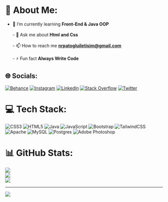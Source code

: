 # 💫 About Me:
- 🌱 I’m currently learning **Front-End & Java OOP**<br><br>- 💬 Ask me about **Html and Css**<br><br>- 📫 How to reach me **nrpatogluiletisim@gmail.com**<br><br>- ⚡ Fun fact **Always Write Code**


## 🌐 Socials:
[![Behance](https://img.shields.io/badge/Behance-1769ff?logo=behance&logoColor=white)](https://behance.net/nerepedesign) [![Instagram](https://img.shields.io/badge/Instagram-%23E4405F.svg?logo=Instagram&logoColor=white)](https://instagram.com/codewithnrp) [![LinkedIn](https://img.shields.io/badge/LinkedIn-%230077B5.svg?logo=linkedin&logoColor=white)](https://linkedin.com/in/nuri.patoglu) [![Stack Overflow](https://img.shields.io/badge/-Stackoverflow-FE7A16?logo=stack-overflow&logoColor=white)](https://stackoverflow.com/users/18962374) [![Twitter](https://img.shields.io/badge/Twitter-%231DA1F2.svg?logo=Twitter&logoColor=white)](https://twitter.com/thenerepe) 

# 💻 Tech Stack:
![CSS3](https://img.shields.io/badge/css3-%231572B6.svg?style=for-the-badge&logo=css3&logoColor=white) ![HTML5](https://img.shields.io/badge/html5-%23E34F26.svg?style=for-the-badge&logo=html5&logoColor=white) ![Java](https://img.shields.io/badge/java-%23ED8B00.svg?style=for-the-badge&logo=java&logoColor=white) ![JavaScript](https://img.shields.io/badge/javascript-%23323330.svg?style=for-the-badge&logo=javascript&logoColor=%23F7DF1E) ![Bootstrap](https://img.shields.io/badge/bootstrap-%23563D7C.svg?style=for-the-badge&logo=bootstrap&logoColor=white) ![TailwindCSS](https://img.shields.io/badge/tailwindcss-%2338B2AC.svg?style=for-the-badge&logo=tailwind-css&logoColor=white) ![Apache](https://img.shields.io/badge/apache-%23D42029.svg?style=for-the-badge&logo=apache&logoColor=white) ![MySQL](https://img.shields.io/badge/mysql-%2300f.svg?style=for-the-badge&logo=mysql&logoColor=white) ![Postgres](https://img.shields.io/badge/postgres-%23316192.svg?style=for-the-badge&logo=postgresql&logoColor=white) ![Adobe Photoshop](https://img.shields.io/badge/adobephotoshop-%2331A8FF.svg?style=for-the-badge&logo=adobephotoshop&logoColor=white)
# 📊 GitHub Stats:
![](https://github-readme-stats.vercel.app/api?username=thenerepe&theme=dark&hide_border=false&include_all_commits=true&count_private=true)<br/>
![](https://github-readme-streak-stats.herokuapp.com/?user=thenerepe&theme=dark&hide_border=false)<br/>
![](https://github-readme-stats.vercel.app/api/top-langs/?username=thenerepe&theme=dark&hide_border=false&include_all_commits=true&count_private=true&layout=compact)

---
[![](https://visitcount.itsvg.in/api?id=thenerepe&icon=0&color=0)](https://visitcount.itsvg.in)

<!-- Proudly created with GPRM ( https://gprm.itsvg.in ) -->
